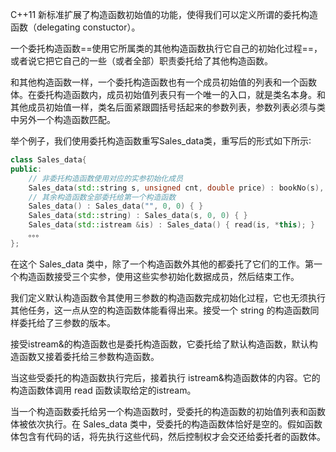C++11 新标准扩展了构造函数初始值的功能，使得我们可以定义所谓的委托构造函数（delegating constuctor）。

一个委托构造函数==使用它所属类的其他构造函数执行它自己的初始化过程==，或者说它把它自己的一些（或者全部）职责委托给了其他构造函数。

和其他构造函数一样，一个委托构造函数也有一个成员初始值的列表和一个函数体。在委托构造函数内，成员初始值列表只有一个唯一的入口，就是类名本身。和其他成员初始值一样，类名后面紧跟圆括号括起来的参数列表，参数列表必须与类中另外一个构造函数匹配。

举个例子，我们使用委托构造函数重写Sales_data类，重写后的形式如下所示∶

```c++
class Sales_data{
public:
    // 非委托构造函数使用对应的实参初始化成员
    Sales_data(std::string s, unsigned cnt, double price) : bookNo(s), units_sold(cnt), revenue(cnt * price) { }
    // 其余构造函数全部委托给第一个构造函数
    Sales_data() : Sales_data("", 0, 0) { }
    Sales_data(std::string) : Sales_data(s, 0, 0) { }
    Sales_data(std::istream &is) : Sales_data() { read(is, *this); }
    。。。
};
```

在这个 Sales_data 类中，除了一个构造函数外其他的都委托了它们的工作。第一个构造函数接受三个实参，使用这些实参初始化数据成员，然后结束工作。

我们定义默认构造函数令其使用三参数的构造函数完成初始化过程，它也无须执行其他任务，这一点从空的构造函数体能看得出来。接受一个 string 的构造函数同样委托给了三参数的版本。

接受istream&的构造函数也是委托构造函数，它委托给了默认构造函数，默认构造函数又接着委托给三参数构造函数。

当这些受委托的构造函数执行完后，接着执行 istream&构造函数体的内容。它的构造函数体调用 read 函数读取给定的istream。

当一个构造函数委托给另一个构造函数时，受委托的构造函数的初始值列表和函数体被依次执行。在 Sales_data 类中，受委托的构造函数体恰好是空的。假如函数体包含有代码的话，将先执行这些代码，然后控制权才会交还给委托者的函数体。